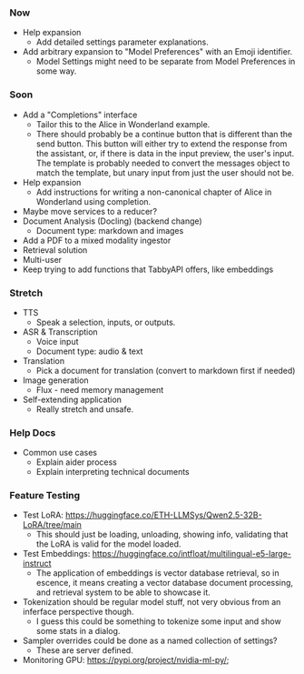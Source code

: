 ### Now
* Help expansion
    * Add detailed settings parameter explanations.
* Add arbitrary expansion to "Model Preferences" with an Emoji identifier.
    * Model Settings might need to be separate from Model Preferences in some way.

### Soon
* Add a "Completions" interface
    * Tailor this to the Alice in Wonderland example.
    * There should probably be a continue button that is different than the send button. This button will either try to extend the response from the assistant, or, if there is data in the input preview, the user's input. The template is probably needed to convert the messages object to match the template, but unary input from just the user should not be.  
* Help expansion
    * Add instructions for writing a non-canonical chapter of Alice in Wonderland using completion.
* Maybe move services to a reducer?
* Document Analysis (Docling) (backend change)
    * Document type: markdown and images
* Add a PDF to a mixed modality ingestor
* Retrieval solution
* Multi-user
* Keep trying to add functions that TabbyAPI offers, like embeddings

### Stretch
* TTS
    * Speak a selection, inputs, or outputs.
* ASR & Transcription
    * Voice input
    * Document type: audio & text
* Translation
    * Pick a document for translation (convert to markdown first if needed)
* Image generation
    * Flux - need memory management
* Self-extending application
    * Really stretch and unsafe.

### Help Docs
* Common use cases
    * Explain aider process
    * Explain interpreting technical documents

### Feature Testing
* Test LoRA: https://huggingface.co/ETH-LLMSys/Qwen2.5-32B-LoRA/tree/main
    * This should just be loading, unloading, showing info, validating that the LoRA is valid for the model loaded.
* Test Embeddings: https://huggingface.co/intfloat/multilingual-e5-large-instruct
    * The application of embeddings is vector database retrieval, so in escence, it means creating a vector database document processing, and retrieval system to be able to showcase it.
* Tokenization should be regular model stuff, not very obvious from an inferface perspective though.
    * I guess this could be something to tokenize some input and show some stats in a dialog.
* Sampler overrides could be done as a named collection of settings?
    * These are server defined.
* Monitoring GPU: https://pypi.org/project/nvidia-ml-py/; 


